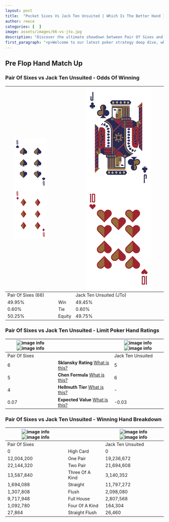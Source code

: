 ```yaml
---
layout: post
title:  "Pocket Sixes Vs Jack Ten Unsuited | Which Is The Better Hand In Poker? A Complete Guide"
author: reece
categories: [  ]
image: assets/images/66-vs-jto.jpg
description: "Discover the ultimate showdown between Pair Of Sixes and Jack Ten Unsuited in poker! Uncover the odds, strategies, and scenarios where one hand triumphs over the other. Get ready to up your poker game with this thrilling analysis."
first_paragraph: "<p>Welcome to our latest poker strategy deep dive, where we're pitting two distinct hands against each other in a high-stakes showdown: Pair Of Sixes vs Jack Ten Unsuited.</p><p>In the dynamic world of poker, every decision counts, and knowing which hand holds the upper hand is key to your success at the table.</p><p>In this article, we'll dissect these two hands, explore the scenarios where one dominates the other, and equip you with the knowledge to make strategic choices that can tip the odds in your favor.</p><p>Get ready to unravel the intriguing dynamics of these poker hands and elevate your game to new heights.</p>"
---
```




[comment]: # (sp0)

## Pre Flop Hand Match Up

<div class="table hand-ratings" markdown="1"> 



### Pair Of Sixes vs Jack Ten Unsuited - Odds Of Winning


    
| ![image info](assets/images/hand1/6.png) ![image info](assets/images/hand1/6o.png) |  | ![image info](assets/images/hand2/J.png) ![image info](assets/images/hand2/to.png) |
| -------- | -------- | -------- |
| Pair Of Sixes (66) |  | Jack Ten Unsuited (JTo) |
| 49.95% | Win | 49.45% |
| 0.60% | Tie | 0.60% |
| 50.25% | Equity | 49.75% |




[comment]: # (sp1)



### Pair Of Sixes vs Jack Ten Unsuited - Limit Poker Hand Ratings


    
| ![image info](https://www.riverpairs.com/assets/images/hand1/6.png) ![image info](https://www.riverpairs.com/assets/images/hand1/6o.png) |  | ![image info](https://www.riverpairs.com/assets/images/hand2/J.png) ![image info](https://www.riverpairs.com/assets/images/hand2/to.png) |
| -------- | -------- | -------- |
| Pair Of Sixes |  | Jack Ten Unsuited |
| 6 | **Sklansky Rating** [What is this?](/sklansky-rating-explained) | 5 |
| 5 | **Chen Formula** [What is this?](/chen-formula-explained) | 6 |
| 4 | **Hellmuth Tier** [What is this?](/Hellmuth-tier-explained) | - |
| 0.07 | **Expected Value** [What is this?](/expected-value-explained) | -0.03 |




[comment]: # (sp2)



### Pair Of Sixes vs Jack Ten Unsuited - Winning Hand Breakdown


    
| ![image info](https://www.riverpairs.com/assets/images/hand1/6.png) ![image info](https://www.riverpairs.com/assets/images/hand1/6o.png) |  | ![image info](https://www.riverpairs.com/assets/images/hand2/J.png) ![image info](https://www.riverpairs.com/assets/images/hand2/to.png) |
| -------- | -------- | -------- |
| Pair Of Sixes |  | Jack Ten Unsuited |
| 0 | High Card | 0 |
| 12,004,200 | One Pair | 19,236,672 |
| 22,144,320 | Two Pair | 21,694,608 |
| 13,587,840 | Three Of A Kind | 3,140,352 |
| 1,694,088 | Straight | 11,797,272 |
| 1,307,808 | Flush | 2,098,080 |
| 9,717,948 | Full House | 2,807,568 |
| 1,092,780 | Four Of A Kind | 164,304 |
| 27,864 | Straight Flush | 26,460 |




[comment]: # (sp3)



</div>

[comment]: # (sp4)



[comment]: # (sp5)

